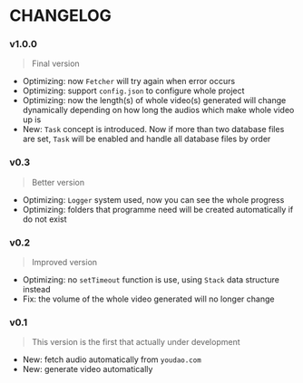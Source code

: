 # CHANGELOG

### v1.0.0
> Final version
- Optimizing: now `Fetcher` will try again when error occurs
- Optimizing: support `config.json` to configure whole project
- Optimizing: now the length(s) of whole video(s) generated will change dynamically depending on how long the audios which make whole video up is
- New: `Task` concept is introduced. Now if more than two database files are set, `Task` will be enabled and handle all database files by order 

### v0.3
> Better version
- Optimizing: `Logger` system used, now you can see the whole progress
- Optimizing: folders that programme need will be created automatically if do not exist

### v0.2
> Improved version
- Optimizing: no `setTimeout` function is use, using `Stack` data structure instead
- Fix: the volume of the whole video generated will no longer change

### v0.1
> This version is the first that actually under development
- New: fetch audio automatically from `youdao.com`
- New: generate video automatically